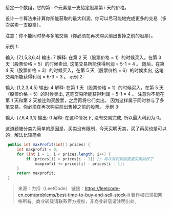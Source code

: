 给定一个数组，它的第 i 个元素是一支给定股票第 i 天的价格。

设计一个算法来计算你所能获取的最大利润。你可以尽可能地完成更多的交易（多次买卖一支股票）。

注意：你不能同时参与多笔交易（你必须在再次购买前出售掉之前的股票）。

示例 1:

输入: [7,1,5,3,6,4]
输出: 7
解释: 在第 2 天（股票价格 = 1）的时候买入，在第 3 天（股票价格 = 5）的时候卖出, 这笔交易所能获得利润 = 5-1 = 4 。
     随后，在第 4 天（股票价格 = 3）的时候买入，在第 5 天（股票价格 = 6）的时候卖出, 这笔交易所能获得利润 = 6-3 = 3 。
示例 2:

输入: [1,2,3,4,5]
输出: 4
解释: 在第 1 天（股票价格 = 1）的时候买入，在第 5 天 （股票价格 = 5）的时候卖出, 这笔交易所能获得利润 = 5-1 = 4 。
     注意你不能在第 1 天和第 2 天接连购买股票，之后再将它们卖出。
     因为这样属于同时参与了多笔交易，你必须在再次购买前出售掉之前的股票。
示例 3:

输入: [7,6,4,3,1]
输出: 0
解释: 在这种情况下, 没有交易完成, 所以最大利润为 0。

这道题被分类为简单的原因是，买卖没有限制，今天买明天卖，买了再买也是可以的，解法比较简单

```java
 public int maxProfit(int[] prices) {
     int maxprofit = 0;
     for (int i = 1; i < prices.length; i++) {
         if (prices[i] > prices[i - 1]) // 每次有利润就直接买卖就好了
             maxprofit += prices[i] - prices[i - 1];
     }
     return maxprofit;
 }
```

> 来源：力扣（LeetCode）
> 链接：https://leetcode-cn.com/problems/best-time-to-buy-and-sell-stock-ii
> 著作权归领扣网络所有。商业转载请联系官方授权，非商业转载请注明出处。

